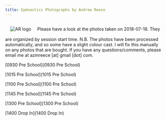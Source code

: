 ```yaml
---
title: Gymnastics Photographs by Andrew Reece
---
```

<link href='/style.css' rel='stylesheet'/>
<img style='display: inline-block; margin: 1rem' src='http://andrewreece.co.uk/img/AR_logo.svg' alt='AR logo' class='svg' id='ar-logo'>
Please have a look at the photos taken on 2018-07-18. They are organized by session start time.  
N.B. The photos have been processed automatically, and so some have a slight colour cast. I will fix this manually on any photos that are bought.  
If you have any questions/comments, please email me at azmreece [at] gmail [dot] com.

[0930 Pre School](0930 Pre School)

[1015 Pre School](1015 Pre School)

[1100 Pre School](1100 Pre School)

[1145 Pre School](1145 Pre School)

[1300 Pre School](1300 Pre School)

[1400 Drop In](1400 Drop In)

